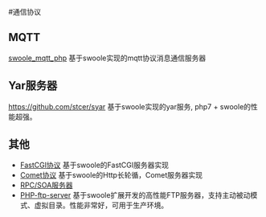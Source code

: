 #通信协议

MQTT
----
[swoole_mqtt_php](https://github.com/xavier-chen/swoole_mqtt_php) 基于swoole实现的mqtt协议消息通信服务器

Yar服务器
-----
<https://github.com/stcer/syar> 基于swoole实现的yar服务, php7 + swoole的性能超强。

其他
----

* [FastCGI协议](https://github.com/swoole/framework/blob/master/libs/Swoole/Protocol/FastCGI.php) 基于swoole的FastCGI服务器实现
* [Comet协议](https://github.com/swoole/framework/blob/master/libs/Swoole/Protocol/CometServer.php) 基于swoole的Http长轮循，Comet服务器实现
* [RPC/SOA服务器](https://github.com/matyhtf/swoole_framework/blob/master/examples/soa_server.php)
* [PHP-ftp-server](https://github.com/matyhtf/swoole_framework/blob/master/examples/ftp_server.php) 基于swoole扩展开发的高性能FTP服务器，支持主动被动模式、虚拟目录。性能非常好，可用于生产环境。
